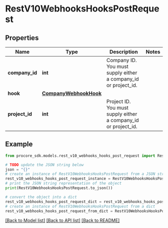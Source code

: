 # RestV10WebhooksHooksPostRequest


## Properties

Name | Type | Description | Notes
------------ | ------------- | ------------- | -------------
**company_id** | **int** | Company ID. You must supply either a company_id or project_id. | 
**hook** | [**CompanyWebhookHook**](CompanyWebhookHook.md) |  | 
**project_id** | **int** | Project ID. You must supply either a company_id or project_id. | 

## Example

```python
from procore_sdk.models.rest_v10_webhooks_hooks_post_request import RestV10WebhooksHooksPostRequest

# TODO update the JSON string below
json = "{}"
# create an instance of RestV10WebhooksHooksPostRequest from a JSON string
rest_v10_webhooks_hooks_post_request_instance = RestV10WebhooksHooksPostRequest.from_json(json)
# print the JSON string representation of the object
print(RestV10WebhooksHooksPostRequest.to_json())

# convert the object into a dict
rest_v10_webhooks_hooks_post_request_dict = rest_v10_webhooks_hooks_post_request_instance.to_dict()
# create an instance of RestV10WebhooksHooksPostRequest from a dict
rest_v10_webhooks_hooks_post_request_from_dict = RestV10WebhooksHooksPostRequest.from_dict(rest_v10_webhooks_hooks_post_request_dict)
```
[[Back to Model list]](../README.md#documentation-for-models) [[Back to API list]](../README.md#documentation-for-api-endpoints) [[Back to README]](../README.md)


